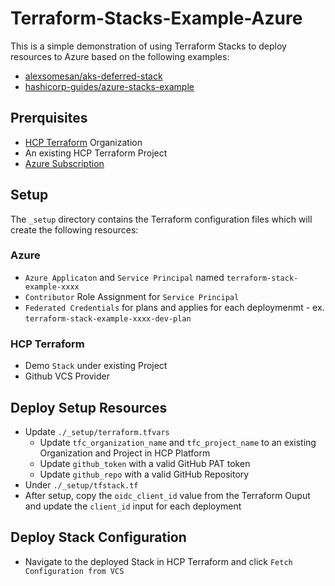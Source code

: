 # Terraform-Stacks-Example-Azure
This is a simple demonstration of using Terraform Stacks to deploy resources to Azure based on the following examples:

- [alexsomesan/aks-deferred-stack](https://github.com/alexsomesan/aks-deferred-stack)
- [hashicorp-guides/azure-stacks-example](https://github.com/hashicorp-guides/azure-stacks-example)

## Prerquisites

- [HCP Terraform](https://www.hashicorp.com/products/terraform) Organization
- An existing HCP Terraform Project
- [Azure Subscription](https://azure.microsoft.com/en-us/pricing/purchase-options/azure-account) 

## Setup

The `_setup` directory contains the Terraform configuration files which will create the following resources:

### Azure
- `Azure Applicaton` and `Service Principal` named `terraform-stack-example-xxxx`
- `Contributor` Role Assignment for `Service Principal`
- `Federated Credentials` for plans and applies for each deploymenmt - ex. `terraform-stack-example-xxxx-dev-plan`

### HCP Terraform
- Demo `Stack` under existing Project
- Github VCS Provider

## Deploy Setup Resources

- Update `./_setup/terraform.tfvars`
  - Update `tfc_organization_name` and `tfc_project_name` to an existing Organization and Project in HCP Platform
  - Update `github_token` with a valid GitHub PAT token
  - Update `github_repo` with a valid GitHub Repository
- Under `./_setup/tfstack.tf`
- After setup, copy the `oidc_client_id` value from the Terraform Ouput and update the `client_id` input for each deployment

## Deploy Stack Configuration

- Navigate to the deployed Stack in HCP Terraform and click `Fetch Configuration from VCS`
